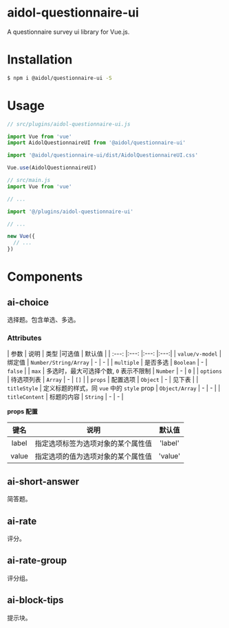 # aidol-questionnaire-ui
A questionnaire survey ui library for Vue.js.

# Installation

``` zsh
$ npm i @aidol/questionnaire-ui -S
```

# Usage

``` js
// src/plugins/aidol-questionnaire-ui.js

import Vue from 'vue'
import AidolQuestionnaireUI from '@aidol/questionnaire-ui'

import '@aidol/questionnaire-ui/dist/AidolQuestionnaireUI.css'

Vue.use(AidolQuestionnaireUI)
```

``` js
// src/main.js
import Vue from 'vue'

// ...

import '@/plugins/aidol-questionnaire-ui'

// ...

new Vue({
  // ...
})
```

# Components

## ai-choice

选择题。包含单选、多选。

### Attributes

| 参数 | 说明 | 类型 |可选值 | 默认值 |
| :---: |:---: |:---: |:---:|
| `value/v-model` | 绑定值 | `Number/String/Array` | - | - |
| `multiple` | 是否多选 | `Boolean` | - | `false` |
| `max` |  多选时，最大可选择个数, `0` 表示不限制 | `Number` | - | `0` |
| `options` | 待选项列表 | `Array` | - | `[]` |
| `props` | 配置选项 | `Object` | - | 见下表 |
| `titleStyle` | 定义标题的样式，同 `vue` 中的 `style` prop | `Object/Array` | - | - |
| `titleContent` | 标题的内容 | `String` | - | - |


**props 配置**

| 键名 | 说明 | 默认值 |
| :---: | :---: | :---: |
| label | 指定选项标签为选项对象的某个属性值 | 'label' |
| value | 指定选项的值为选项对象的某个属性值 | 'value' |


## ai-short-answer

简答题。

## ai-rate

评分。

## ai-rate-group

评分组。

## ai-block-tips

提示块。